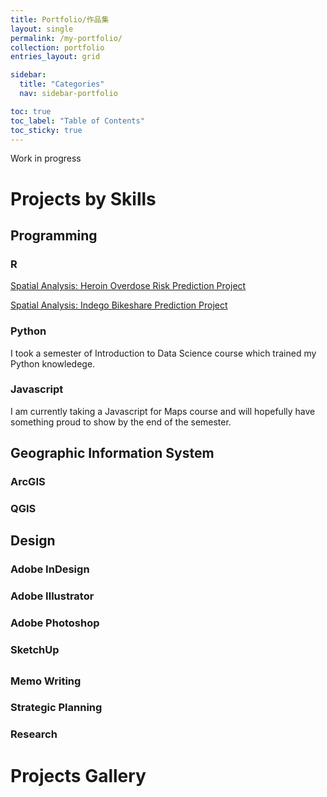```yaml
---
title: Portfolio/作品集
layout: single
permalink: /my-portfolio/
collection: portfolio
entries_layout: grid

sidebar:
  title: "Categories"
  nav: sidebar-portfolio

toc: true
toc_label: "Table of Contents"
toc_sticky: true
---
```


Work in progress

# Projects by Skills
## Programming
### R
[Spatial Analysis: Heroin Overdose Risk Prediction Project](https://gillianzhaoxz.github.io/web/portfolio/portfolio-cincinnati-risk-prediction/)

[Spatial Analysis: Indego Bikeshare Prediction Project](https://gillianzhaoxz.github.io/web/portfolio/portfolio-philly-indego-prediction/)

### Python
I took a semester of Introduction to Data Science course which trained my Python knowledege.

### Javascript
I am currently taking a Javascript for Maps course and will hopefully have something proud to show by the end of the semester.

## Geographic Information System
### ArcGIS
### QGIS

## Design
### Adobe InDesign
### Adobe Illustrator
### Adobe Photoshop
### SketchUp

## 
### Memo Writing
### Strategic Planning
### Research

# Projects Gallery
